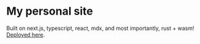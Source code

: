 # My personal site

Built on next.js, typescript, react, mdx, and most importantly, rust + wasm! [Deployed here](https://implfuture.dev).

